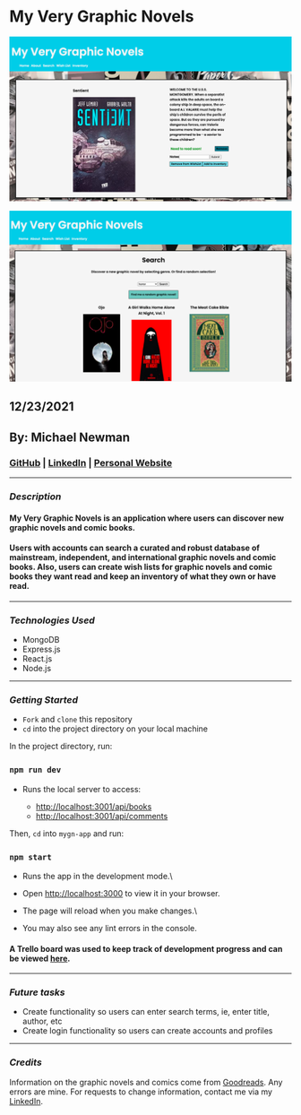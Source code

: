 # My Very Graphic Novels

![BookDetail component](mygn-app/src/styles/images/screenshot_2.png)

![Search functionality](mygn-app/src/styles/images/screenshot_1.png)

## 12/23/2021

## By: Michael Newman

### [GitHub](https://github.com/therealmikenew) | [LinkedIn](https://www.linkedin.com/in/therealmichaelnewman/) | [Personal Website](https://www.therealmichaelnewman.com/)

---

### **_Description_**

#### My Very Graphic Novels is an application where users can discover new graphic novels and comic books.

#### Users with accounts can search a curated and robust database of mainstream, independent, and international graphic novels and comic books. Also, users can create wish lists for graphic novels and comic books they want read and keep an inventory of what they own or have read.

---

### **_Technologies Used_**

- MongoDB
- Express.js
- React.js
- Node.js

---

### **_Getting Started_**

- `Fork` and `clone` this repository
- `cd` into the project directory on your local machine

In the project directory, run:

### `npm run dev`

- Runs the local server to access:

  - [http://localhost:3001/api/books](http://localhost:3001/api/books)
  - [http://localhost:3001/api/comments](http://localhost:3001/api/comments)

Then, `cd` into `mygn-app` and run:

### `npm start`

- Runs the app in the development mode.\
- Open [http://localhost:3000](http://localhost:3000) to view it in your browser.

- The page will reload when you make changes.\
- You may also see any lint errors in the console.

#### A Trello board was used to keep track of development progress and can be viewed [here](https://trello.com/b/XbMC6STN/my-very-graphic-novels).

---

### **_Future tasks_**

- Create functionality so users can enter search terms, ie, enter title, author, etc
- Create login functionality so users can create accounts and profiles

---

### **_Credits_**

Information on the graphic novels and comics come from [Goodreads](https://www.goodreads.com/). Any errors are mine. For requests to change information, contact me via my [LinkedIn](https://www.linkedin.com/in/therealmichaelnewman/).
